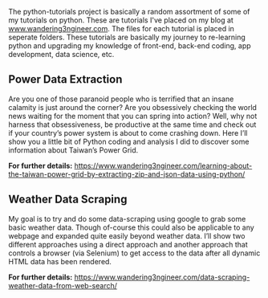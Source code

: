 The python-tutorials project is basically a random assortment of some of my tutorials on python. These are tutorials I've placed on my blog at www.wandering3ngineer.com. The files for each tutorial is placed in seperate folders. These tutorials are basically my journey to re-learning python and upgrading my knowledge of front-end, back-end coding, app development, data science, etc. 

<H2>Power Data Extraction</H2>
Are you one of those paranoid people who is terrified that an insane calamity is just around the corner? Are you obsessively checking the world news waiting for the moment that you can spring into action? Well, why not harness that obsessiveness, be productive at the same time and check out if your country’s power system is about to come crashing down. Here I’ll show you a little bit of Python coding and analysis I did to discover some information about Taiwan’s Power Grid. 

<STRONG>For further details:</STRONG> https://www.wandering3ngineer.com/learning-about-the-taiwan-power-grid-by-extracting-zip-and-json-data-using-python/

<H2>Weather Data Scraping</H2>
My goal is to try and do some data-scraping using google to grab some basic weather data. Though of-course this could also be applicable to any webpage and expanded quite easily beyond weather data. I’ll show two different approaches using a direct approach and another approach that controls a browser (via Selenium) to get access to the data after all dynamic HTML data has been rendered. 
  
<STRONG>For further details:</STRONG> https://www.wandering3ngineer.com/data-scraping-weather-data-from-web-search/
  
